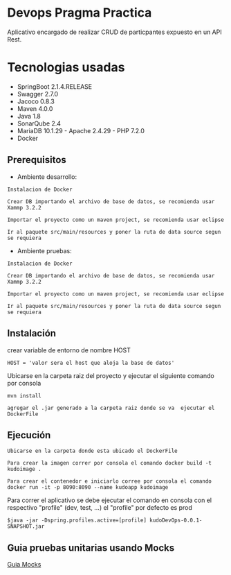 # Devops Pragma Practica
Aplicativo encargado de realizar CRUD de particpantes expuesto en un API Rest.

# Tecnologias usadas
* SpringBoot 2.1.4.RELEASE
* Swagger 2.7.0
* Jacoco 0.8.3
* Maven 4.0.0
* Java 1.8
* SonarQube 2.4
* MariaDB 10.1.29 - Apache 2.4.29 - PHP 7.2.0
* Docker


## Prerequisitos
* Ambiente desarrollo:
```
Instalacion de Docker 
```
```
Crear DB importando el archivo de base de datos, se recomienda usar Xammp 3.2.2
```
```
Importar el proyecto como un maven project, se recomienda usar eclipse
```
```
Ir al paquete src/main/resources y poner la ruta de data source segun se requiera
```
* Ambiente pruebas:
```
Instalacion de Docker 
```
```
Crear DB importando el archivo de base de datos, se recomienda usar Xammp 3.2.2
```
```
Importar el proyecto como un maven project, se recomienda usar eclipse
```
```
Ir al paquete src/main/resources y poner la ruta de data source segun se requiera
```

## Instalación

crear variable de entorno de nombre HOST
```
HOST = 'valor sera el host que aloja la base de datos'
```
Ubicarse en la carpeta raiz del proyecto y ejecutar el siguiente comando por consola

```
mvn install
```
```
agregar el .jar generado a la carpeta raiz donde se va  ejecutar el DockerFile
```
## Ejecución
```
Ubicarse en la carpeta donde esta ubicado el DockerFile
```
```
Para crear la imagen correr por consola el comando docker build -t kudoimage .
```
```
Para crear el contenedor e iniciarlo corree por consola el comando docker run -it -p 8090:8090 --name kudoapp kudoimage
```
Para correr el aplicativo se debe ejecutar el comando en consola con el respectivo "profile" (dev, test, ...)
el "profile" por defecto es prod
```
$java -jar -Dspring.profiles.active=[profile] kudoDevOps-0.0.1-SNAPSHOT.jar
```
## Guia pruebas unitarias usando Mocks

[Guia Mocks](https://drive.google.com/open?id=12XvWdjHzYEiFR9Ezb6YFfu2ztcxZGYoi)
